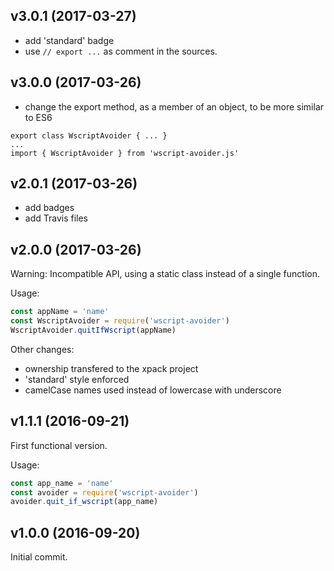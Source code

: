 ## v3.0.1 (2017-03-27)

- add 'standard' badge
- use `// export ...` as comment in the sources.

## v3.0.0 (2017-03-26)

- change the export method, as a member of an object, to be more similar to ES6

```
export class WscriptAvoider { ... }
...
import { WscriptAvoider } from 'wscript-avoider.js'
```

## v2.0.1 (2017-03-26)

- add badges
- add Travis files

## v2.0.0 (2017-03-26)

Warning: Incompatible API, using a static class instead of a single function.

Usage:

```javascript
const appName = 'name'
const WscriptAvoider = require('wscript-avoider')
WscriptAvoider.quitIfWscript(appName)
```

Other changes:

- ownership transfered to the xpack project
- 'standard' style enforced
- camelCase names used instead of lowercase with underscore

## v1.1.1 (2016-09-21)

First functional version.

Usage:

```javascript
const app_name = 'name'
const avoider = require('wscript-avoider')
avoider.quit_if_wscript(app_name)
```

## v1.0.0 (2016-09-20)

Initial commit.